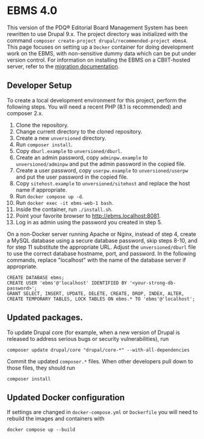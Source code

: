 # EBMS 4.0
This version of the PDQ® Editorial Board Management System has been
rewritten to use Drupal 9.x. The project directory was initialized
with the command `composer create-project drupal/recommended-project
ebms4`. This page focuses on setting up a `Docker` container for doing
development work on the EBMS, with non-sensitive dummy data which can
be put under version control. For information on installing the EBMS
on a CBIIT-hosted server, refer to the [migration
documentation](migration/README.md).

## Developer Setup

To create a local development environment for this project, perform the following steps. You will need a recent PHP (8.1 is recommended) and composer 2.x.

1. Clone the repository.
2. Change current directory to the cloned repository.
3. Create a new `unversioned` directory.
4. Run `composer install`.
5. Copy `dburl.example` to `unversioned/dburl`.
6. Create an admin password, copy `adminpw.example` to `unversioned/adminpw`  and put the admin password in the copied file.
7. Create a user password, copy `userpw.example` to `unversioned/userpw`  and put the user password in the copied file.
8. Copy `sitehost.example` to `unversioned/sitehost` and replace the host name if appropriate.
9. Run `docker compose up -d`.
10. Run `docker exec -it ebms-web-1 bash`.
11. Inside the container, run `./install.sh`.
12. Point your favorite browser to http://ebms.localhost:8081.
13. Log in as admin using the password you created in step 5.

On a non-Docker server running Apache or Nginx, instead of step 4,
create a MySQL database using a secure database password, skip steps
8-10, and for step 11 substitute the appropriate URL. Adjust the
`unversioned/dburl` file to use the correct database hostname, port,
and password. In the following commands, replace "localhost" with the
name of the database server if appropriate.

```
CREATE DATABASE ebms;
CREATE USER 'ebms'@'localhost' IDENTIFIED BY '<your-strong-db-password>';
GRANT SELECT, INSERT, UPDATE, DELETE, CREATE, DROP, INDEX, ALTER, CREATE TEMPORARY TABLES, LOCK TABLES ON ebms.* TO 'ebms'@'localhost';
```

## Updated packages.

To update Drupal core (for example, when a new version of Drupal is
released to address serious bugs or security vulnerabilities), run

```
composer update drupal/core "drupal/core-*" --with-all-dependencies
```

Commit the updated `composer.*` files. When other developers pull down
to those files, they should run

```
composer install
```

## Updated Docker configuration

If settings are changed in `docker-compose.yml` or `Dockerfile` you
will need to rebuild the images and containers with

```
docker compose up --build
```
